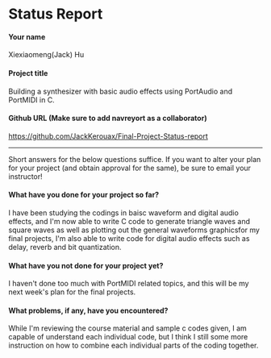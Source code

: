 # Status Report

#### Your name

Xiexiaomeng(Jack) Hu

#### Project title

Building a synthesizer with basic audio effects using PortAudio and PortMIDI in C.

#### Github URL (Make sure to add navreyort as a collaborator)

https://github.com/JackKerouax/Final-Project-Status-report

***

Short answers for the below questions suffice. If you want to alter your plan for your project (and obtain approval for the same), be sure to email your instructor!

#### What have you done for your project so far?

I have been studying the codings in baisc waveform and digital audio effects, and I'm now able to write C code to generate triangle waves and square waves as well as plotting out the general waveforms graphicsfor my final projects, I'm also able to write code for digital audio effects such as delay, reverb and bit quantization. 

#### What have you not done for your project yet?

I haven't done too much with PortMIDI related topics, and this will be my next week's plan for the final projects.

#### What problems, if any, have you encountered?

While I'm reviewing the course material and sample c codes given, I am capable of understand each individual code, but I think I still some more instruction on how to combine each individual parts of the coding together. 

